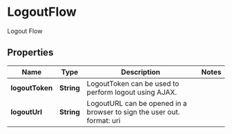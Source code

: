 

# LogoutFlow

Logout Flow

## Properties

| Name | Type | Description | Notes |
|------------ | ------------- | ------------- | -------------|
|**logoutToken** | **String** | LogoutToken can be used to perform logout using AJAX. |  |
|**logoutUrl** | **String** | LogoutURL can be opened in a browser to sign the user out.  format: uri |  |



